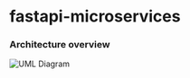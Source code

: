 # fastapi-microservices
### Architecture overview
![UML Diagram](http://www.plantuml.com/plantuml/proxy?cache=no&src=https://raw.githubusercontent.com/vskrachkov/fastapi-microservices/main/uml/architecture-overview.puml)
